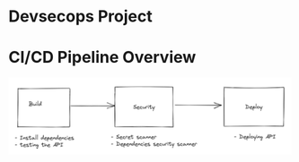 # Devsecops Project

# CI/CD Pipeline Overview

![Untitled](Devsecops%20Project%20c31067b60ff546feb216040a221a9dc8/Untitled.png)